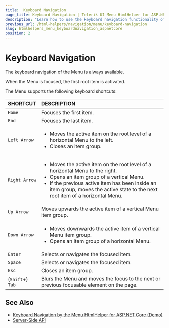 ```yaml
---
title:  Keyboard Navigation
page_title: Keyboard Navigation | Telerik UI Menu HtmlHelper for ASP.NET Core
description: "Learn how to use the keyboard navigation functionality of the Telerik UI Menu HtmlHelper for ASP.NET Core (MVC 6 or ASP.NET Core MVC)."
previous_url: /html-helpers/navigation/menu/keyboard-navigation
slug: htmlhelpers_menu_keyboardnavigation_aspnetcore
position: 2
---
```


# Keyboard Navigation

The keyboard navigation of the Menu is always available.

When the Menu is focused, the first root item is activated.

The Menu supports the following keyboard shortcuts:

| SHORTCUT						| DESCRIPTION				                                                        |
|:---                 |:---                                                                               |
| `Home`              | Focuses the first item.                                                            |
| `End`               | Focuses the last item.                                                             |
| `Left Arrow`        | <ul><li>Moves the active item on the root level of a horizontal Menu to the left.</li> <li>Closes an item group.</li></ul> |
| `Right Arrow`       | <ul><li>Moves the active item on the root level of a horizontal Menu to the right.</li> <li>Opens an item group of a vertical Menu.</li> <li>If the previous active item has been inside an item group, moves the active state to the next root item of a horizontal Menu.</li></ul>        |
| `Up Arrow`          | Moves upwards the active item of a vertical Menu item group.                        |
| `Down Arrow`        | <ul><li>Moves downwards the active item of a vertical Menu item group.</li> <li>Opens an item group of a horizontal Menu.</li></ul> |
| `Enter`             | Selects or navigates the focused item.                                             |
| `Space`             | Selects or navigates the focused item.                                             |
| `Esc`               | Closes an item group.                                                              |
| (`Shift`+) `Tab`    | Blurs the Menu and moves the focus to the next or previous focusable element on the page.  |

## See Also

* [Keyboard Navigation by the Menu HtmlHelper for ASP.NET Core (Demo)](https://demos.telerik.com/aspnet-core/menu/keyboard-navigation)
* [Server-Side API](/api/menu)
